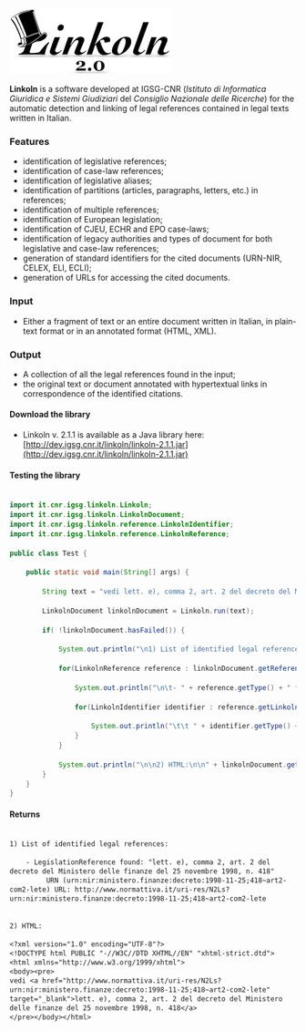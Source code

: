 ![alt text](./linkoln-logo.png)

**Linkoln** is a software developed at IGSG-CNR (*Istituto di Informatica Giuridica e Sistemi Giudiziari* del *Consiglio Nazionale delle Ricerche*) for the automatic detection and linking of legal references contained in legal texts written in Italian.


### Features
*  identification of legislative references;
*  identification of case-law references;
*  identification of legislative aliases;
*  identification of partitions (articles, paragraphs, letters, etc.) in references;
*  identification of multiple references;
*  identification of European legislation;
*  identification of CJEU, ECHR and EPO case-laws;
*  identification of legacy authorities and types of document for both legislative and case-law references;
*  generation of standard identifiers for the cited documents (URN-NIR, CELEX, ELI, ECLI);
*  generation of URLs for accessing the cited documents.

### Input
*  Either a fragment of text or an entire document written in Italian, in plain-text format or in an annotated format (HTML, XML).

### Output
*  A collection of all the legal references found in the input;
*  the original text or document annotated with hypertextual links in correspondence of the identified citations.

#### Download the library
*  Linkoln v. 2.1.1 is available as a Java library here: [http://dev.igsg.cnr.it/linkoln/linkoln-2.1.1.jar](http://dev.igsg.cnr.it/linkoln/linkoln-2.1.1.jar)


#### Testing the library
```java
	
import it.cnr.igsg.linkoln.Linkoln;
import it.cnr.igsg.linkoln.LinkolnDocument;
import it.cnr.igsg.linkoln.reference.LinkolnIdentifier;
import it.cnr.igsg.linkoln.reference.LinkolnReference;

public class Test {

	public static void main(String[] args) {
	
		String text = "vedi lett. e), comma 2, art. 2 del decreto del Ministero delle finanze del 25 novembre 1998, n. 418";

		LinkolnDocument linkolnDocument = Linkoln.run(text);
		
		if( !linkolnDocument.hasFailed()) {
			
			System.out.println("\n1) List of identified legal references:");
			
			for(LinkolnReference reference : linkolnDocument.getReferences()) {
				
				System.out.println("\n\t- " + reference.getType() + " found: \"" + reference.getCitation() + "\"");
				
				for(LinkolnIdentifier identifier : reference.getLinkolnIdentifiers()) {
					
					System.out.println("\t\t " + identifier.getType() + " (" + identifier.getCode() + ") URL: " + identifier.getUrl());
				}
			}
			
			System.out.println("\n\n2) HTML:\n\n" + linkolnDocument.getRendering("html"));
		}	
	}
}
```

#### Returns
```pre

1) List of identified legal references:

	- LegislationReference found: "lett. e), comma 2, art. 2 del decreto del Ministero delle finanze del 25 novembre 1998, n. 418"
		 URN (urn:nir:ministero.finanze:decreto:1998-11-25;418~art2-com2-lete) URL: http://www.normattiva.it/uri-res/N2Ls?urn:nir:ministero.finanze:decreto:1998-11-25;418~art2-com2-lete


2) HTML:

<?xml version="1.0" encoding="UTF-8"?>
<!DOCTYPE html PUBLIC "-//W3C//DTD XHTML//EN" "xhtml-strict.dtd">
<html xmlns="http://www.w3.org/1999/xhtml">
<body><pre>
vedi <a href="http://www.normattiva.it/uri-res/N2Ls?urn:nir:ministero.finanze:decreto:1998-11-25;418~art2-com2-lete" target="_blank">lett. e), comma 2, art. 2 del decreto del Ministero delle finanze del 25 novembre 1998, n. 418</a>
</pre></body></html>

```


